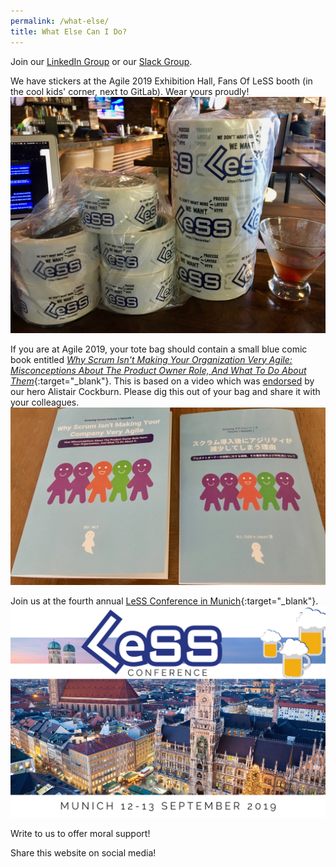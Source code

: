 ```yaml
---
permalink: /what-else/
title: What Else Can I Do?
---
```

Join our [LinkedIn Group](https://www.linkedin.com/groups/6968022/) or
our [Slack Group](mailto:viktor@odd-e.com?subject=Please-send-Slack-invite).

We have stickers at the Agile 2019 Exhibition Hall, Fans Of LeSS booth
(in the cool kids' corner, next to GitLab).  Wear yours proudly!
![WE WANT LeSS stickers](../images/2000-LeSS-stickers-next-to-a-Manhattan.jpg)

If you are at Agile 2019, your tote bag should contain a small blue
comic book entitled
[_Why Scrum Isn't Making Your Organization Very Agile: Misconceptions About The Product Owner Role, And What To Do About Them_](https://seattlescrum.com/downloads/Why-Scrum-Isnt-Making-Your-Organization-Very-Agile-Product-Owner-Misconceptions.pdf){:target="_blank"}.
This is based on a video which was
[endorsed](https://twitter.com/TotherAlistair/status/1136145401311088640)
by our hero Alistair Cockburn.  Please dig this out of your bag and
share it with your colleagues.
![Why-Scrum-Isnt-Making-Your-Company-Very-Agile-book-covers.jpg](../images/Why-Scrum-Isnt-Making-Your-Company-Very-Agile-book-covers.jpg)

Join us at the fourth annual
[LeSS Conference in Munich](https://less.works/less-conferences/2019-munich/index.html){:target="_blank"}.
![LeSS-Conference-banner](../images/LeSS-Conference-banner.png)

Write to us to offer moral support!

Share this website on social media!
